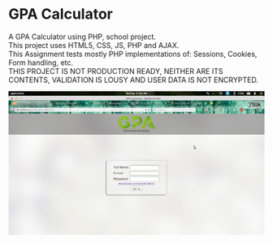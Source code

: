 # GPA Calculator
A GPA Calculator using PHP, school project.
<br />
This project uses HTML5, CSS, JS, PHP and AJAX.
<br />
This Assignment tests mostly PHP implementations of: Sessions, Cookies, Form handling, etc.
<br />
THIS PROJECT IS NOT PRODUCTION READY, NEITHER ARE ITS CONTENTS, VALIDATION IS LOUSY AND USER DATA IS NOT ENCRYPTED.

<img src="assets/img/screenshot.png" width="700px" height="auto" style="margin-left: auto; margin-right:auto;">
